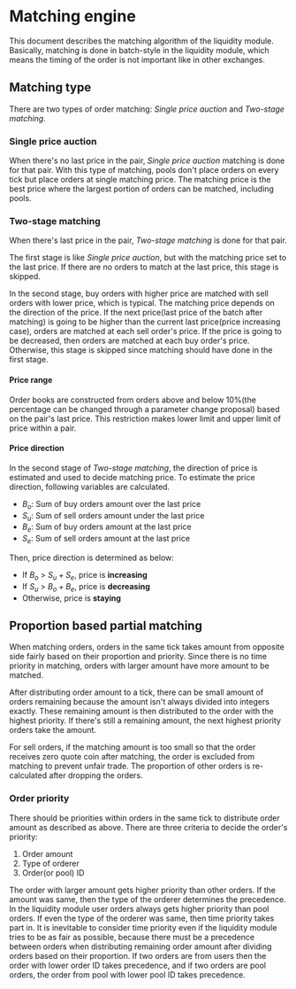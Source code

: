 # Matching engine

This document describes the matching algorithm of the liquidity module.
Basically, matching is done in batch-style in the liquidity module,
which means the timing of the order is not important like in other exchanges.

## Matching type

There are two types of order matching: *Single price auction* and
*Two-stage matching*.

### Single price auction

When there's no last price in the pair, *Single price auction* matching is done
for that pair.
With this type of matching, pools don't place orders on every tick but place orders at
single matching price.
The matching price is the best price where the largest portion of orders can be matched,
including pools.

### Two-stage matching

When there's last price in the pair, *Two-stage matching* is done for that pair.

The first stage is like *Single price auction*, but with the matching price set to
the last price.
If there are no orders to match at the last price, this stage is skipped.

In the second stage, buy orders with higher price are matched with sell orders with
lower price, which is typical.
The matching price depends on the direction of the price.
If the next price(last price of the batch after matching) is going to be higher than
the current last price(price increasing case), orders are matched at each sell order's price.
If the price is going to be decreased, then orders are matched at each buy order's price.
Otherwise, this stage is skipped since matching should have done in the first stage.

#### Price range

Order books are constructed from orders above and below 10%(the percentage can be
changed through a parameter change proposal) based on the pair's last price.
This restriction makes lower limit and upper limit of price within a pair.

#### Price direction

In the second stage of *Two-stage matching*, the direction of price is estimated and used
to decide matching price.
To estimate the price direction, following variables are calculated.

- $B_o$: Sum of buy orders amount over the last price
- $S_u$: Sum of sell orders amount under the last price
- $B_e$: Sum of buy orders amount at the last price
- $S_e$: Sum of sell orders amount at the last price

Then, price direction is determined as below:

- If $B_o$ > $S_u + S_e$, price is **increasing**
- If $S_u$ > $B_o + B_e$, price is **decreasing**
- Otherwise, price is **staying**

## Proportion based partial matching

When matching orders, orders in the same tick takes amount from opposite side
fairly based on their proportion and priority.
Since there is no time priority in matching, orders with larger amount have
more amount to be matched.

After distributing order amount to a tick, there can be small amount of orders
remaining because the amount isn't always divided into integers exactly.
These remaining amount is then distributed to the order with the highest priority.
If there's still a remaining amount, the next highest priority orders
take the amount.

For sell orders, if the matching amount is too small so that the order receives
zero quote coin after matching, the order is excluded from matching to prevent
unfair trade.
The proportion of other orders is re-calculated after dropping the orders.

### Order priority

There should be priorities within orders in the same tick to distribute order
amount as described as above.
There are three criteria to decide the order's priority:

1. Order amount
2. Type of orderer
3. Order(or pool) ID

The order with larger amount gets higher priority than other orders.
If the amount was same, then the type of the orderer determines the precedence.
In the liquidity module user orders always gets higher priority than pool orders.
If even the type of the orderer was same, then time priority takes part in.
It is inevitable to consider time priority even if the liquidity module tries to be
as fair as possible, because there must be a precedence between orders when distributing
remaining order amount after dividing orders based on their proportion.
If two orders are from users then the order with lower order ID takes precedence,
and if two orders are pool orders, the order from pool with lower pool ID takes precedence.
